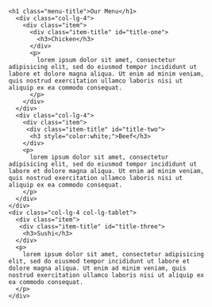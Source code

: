 <html lang="en"><head>
	<meta charset="UTF-8">
	<meta name="viewport" content="width=device-width, initial-scale=1.0">
	 <link rel="stylesheet" href="css/style.css">
	<title>Responsive Layout</title>
<style type="text/css">
  *{
  box-sizing: border-box;
  margin:0;
  padding:0;
}

body{
  font-family: 'Lato', sans-serif;  
}

.row{
  width: 100%;
}

.menu-title{
  text-align: center;
  margin-bottom: 30px;
}

.container{
 position: relative;
 top:60px;
 margin: 15px; 
}

.item{
  position: relative;
  top: 0;
  background-color:#999999;
  margin: 15px;
  padding: 25px;
  border: 3px solid #000;
}

.item p{
  margin-top: 18px;
  text-align: justify;
  font-size:100%;
}

.item-title{
  position: absolute;
  top:0;
  right: 0px;
  background: green; 
  padding: 6px 90px;
  border-left: 2px solid #000;
  border-bottom: 2px solid #000;
}

#title-one {
  background-color: #D59898;
} 

#title-two{
  background-color: #C14543;
}

#title-three{
  background-color: #E5D198;
}

/* Simple Responsive Framework. */
/*------ Desktop ------*/
@media (min-width: 992px){
  .col-lg-1, .col-lg-2, .col-lg-3, .col-lg-4, .col-lg-5, .col-lg-6, .col-lg-7, .col-lg-8, .col-lg-9, .col-lg-10, .col-lg-11, .col-lg-12 {
    float: left;  
  }
  .col-lg-1 {
    width: 8.33%;
  }
  .col-lg-2 {
    width: 16.66%;
  }
  .col-lg-3 {
    width: 25%;
  }
  .col-lg-4 {
    width: 33.33%;
  }
  .col-lg-5 {
    width: 41.66%;
  }
  .col-lg-6 {
    width: 50%;
  }
  .col-lg-7 {
    width: 58.33%;
  }
  .col-lg-8 {
    width: 66.66%;
  }
  .col-lg-9 {
    width: 74.99%;
  }
  .col-lg-10 {
    width: 83.33%;
  }
  .col-lg-11 {
    width: 91.66%;
  }
  .col-lg-12 {
    width: 100%;
  }

}


/*------ Tablet ------*/
@media (min-width: 768px) and (max-width: 991px){
  .col-lg-4 {
    width: 50%;
    float: left;
  }
  .col-lg-tablet{
   width: 100%;
   float: left;
 }
}


/*------ Mobile ------*/
@media (max-width: 767px){
  .col-lg-4{
    width: 100%;
    float: left;
  }
}
</style>
<!DOCTYPE html>
<html>
<head>
  <meta charset="utf-8">
  <meta name="viewport" content="width=device-width, initial-scale=1">
  <title>My Responsive Layout</title>
  <link href="https://fonts.googleapis.com/css?family=Lato" rel="stylesheet">
  <link href='css/style.css' rel='stylesheet' type='text/css'>
</head>
<body>
  <div class="container">
    <div class="row">

    <h1 class="menu-title">Our Menu</h1>
      <div class="col-lg-4">
        <div class="item">
          <div class="item-title" id="title-one">
            <h3>Chicken</h3>
          </div>
          <p>
            lorem ipsum dolor sit amet, consectetur adipisicing elit, sed do eiusmod tempor incididunt ut labore et dolore magna aliqua. Ut enim ad minim veniam, quis nostrud exercitation ullamco laboris nisi ut aliquip ex ea commodo consequat.
          </p>
        </div>
      </div>
      <div class="col-lg-4">
        <div class="item">
         <div class="item-title" id="title-two">
          <h3 style="color:white;">Beef</h3>
        </div>
        <p>
          lorem ipsum dolor sit amet, consectetur adipisicing elit, sed do eiusmod tempor incididunt ut labore et dolore magna aliqua. Ut enim ad minim veniam, quis nostrud exercitation ullamco laboris nisi ut aliquip ex ea commodo consequat.
        </p>
      </div>
    </div>
    <div class="col-lg-4 col-lg-tablet">
      <div class="item">
       <div class="item-title" id="title-three">
        <h3>Sushi</h3>
      </div>
      <p>
        lorem ipsum dolor sit amet, consectetur adipisicing elit, sed do eiusmod tempor incididunt ut labore et dolore magna aliqua. Ut enim ad minim veniam, quis nostrud exercitation ullamco laboris nisi ut aliquip ex ea commodo consequat. 
      </p>
    </div>
  </div>

</div>
</div>
</body>
</html>

